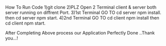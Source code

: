 How To Run Code 
1)git clone
2)PLZ Open 2 Terminal client & server both server running on diffrent Port.
3)1st Terminal GO TO  cd server npm install. then  cd server npm start.
4)2nd Terminal  GO TO cd client npm install then   cd client npm start.

After Completing Above process our Application Perfectly Done ..Thank you...!

